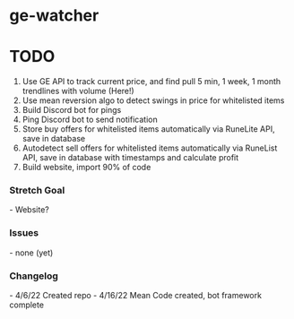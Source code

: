 # ge-watcher
<h1>TODO</h1>
<ol>
  <li>Use GE API to track current price, and find pull 5 min, 1 week, 1 month trendlines with volume (Here!)</li>
  <li>Use mean reversion algo to detect swings in price for whitelisted items</li>
  <li>Build Discord bot for pings</li>
  <li>Ping Discord bot to send notification</li>
  <li>Store buy offers for whitelisted items automatically via RuneLite API, save in database</li>
  <li>Autodetect sell offers for whitelisted items automatically via RuneList API, save in database with timestamps and calculate profit</li>
  <li>Build website, import 90% of code </li>
</ol>

<h3>Stretch Goal</h3>
- Website?

<h3>Issues</h3>
- none (yet)

<h3>Changelog</h3>
- 4/6/22 Created repo
- 4/16/22 Mean Code created, bot framework complete
